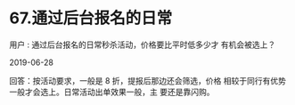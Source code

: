 # 67.通过后台报名的日常

用户 : 通过后台报名的日常秒杀活动，价格要比平时低多少才 有机会被选上？

2019-06-28

回答：按活动要求，一般是 8 折，提报后那边还会筛选，价格 相较于同行有优势一般才会选上。日常活动出单效果一般，主 要还是靠闪购。